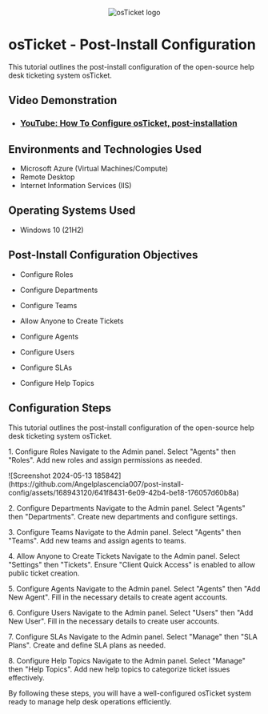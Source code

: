 <p align="center">
<img src="https://i.imgur.com/Clzj7Xs.png" alt="osTicket logo"/>
</p>

<h1>osTicket - Post-Install Configuration</h1>
This tutorial outlines the post-install configuration of the open-source help desk ticketing system osTicket.<br />


<h2>Video Demonstration</h2>

- ### [YouTube: How To Configure osTicket, post-installation](https://www.youtube.com)

<h2>Environments and Technologies Used</h2>

- Microsoft Azure (Virtual Machines/Compute)
- Remote Desktop
- Internet Information Services (IIS)

<h2>Operating Systems Used </h2>

- Windows 10</b> (21H2)

<h2>Post-Install Configuration Objectives</h2>

-  Configure Roles

- Configure Departments
- Configure Teams
- Allow Anyone to Create Tickets
- Configure Agents
- Configure Users
- Configure SLAs
- Configure Help Topics

<h2>Configuration Steps</h2>

This tutorial outlines the post-install configuration of the open-source help desk ticketing system osTicket.

<P>1. Configure Roles
Navigate to the Admin panel.
Select "Agents" then "Roles".
Add new roles and assign permissions as needed.
<P>![Screenshot 2024-05-13 185842](https://github.com/Angelplascencia007/post-install-config/assets/168943120/641f8431-6e09-42b4-be18-176057d60b8a)


<P>2. Configure Departments
Navigate to the Admin panel.
Select "Agents" then "Departments".
Create new departments and configure settings.
<P>
<P>3. Configure Teams
Navigate to the Admin panel.
Select "Agents" then "Teams".
Add new teams and assign agents to teams.
<P>
<P>4. Allow Anyone to Create Tickets
Navigate to the Admin panel.
Select "Settings" then "Tickets".
Ensure "Client Quick Access" is enabled to allow public ticket creation.
<P>
<P>5. Configure Agents
Navigate to the Admin panel.
Select "Agents" then "Add New Agent".
Fill in the necessary details to create agent accounts.
<P>
<P>6. Configure Users
Navigate to the Admin panel.
Select "Users" then "Add New User".
Fill in the necessary details to create user accounts.
<P>
<P>7. Configure SLAs
Navigate to the Admin panel.
Select "Manage" then "SLA Plans".
Create and define SLA plans as needed.
<P>
<P>8. Configure Help Topics
Navigate to the Admin panel.
Select "Manage" then "Help Topics".
Add new help topics to categorize ticket issues effectively.
<P>
<P>By following these steps, you will have a well-configured osTicket system ready to manage help desk operations efficiently.
